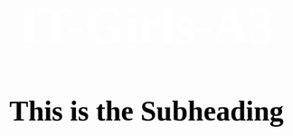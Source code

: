 # IT-Girls-A3
<style>
    /* Border heading */
h1 {
    color: white;
    font-family: Times New Roman;
    font-size: 90px;
    text-align:center;
}
    /* Tile heading eg Project description, Overview ectc. H1 is border heading*/
h2 {
    color:black;
    font-family: Times New Roman;
    font-size: 50px;
    text-align:center;   
}
    /* h2 is Subheading (sub-subheadings) eg. Week 1, - Meeting Tuesday 4th May 2020 12:30pm, skils, Qualifications etc. */
p1  {
    font-family: Century Gothic;
    font-size: 60%;
    text-align:center;
    color: black;   
}
    /* genral text (paragraphs) */
p2  {
    font-family: Century Gothic;
    font-size: 50%;
    text-align:center;
    color: black;    
}
</style>
<html>
    <h2> This is the Subheading</h2>
</html>
